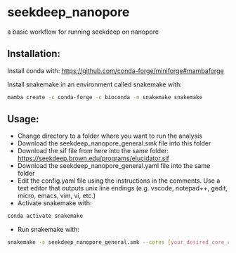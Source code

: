 # seekdeep_nanopore
a basic workflow for running seekdeep on nanopore

## Installation:
Install conda with:
https://github.com/conda-forge/miniforge#mambaforge

Install snakemake in an environment called snakemake with:
```bash
mamba create -c conda-forge -c bioconda -n snakemake snakemake
```

## Usage:
 - Change directory to a folder where you want to run the analysis
 - Download the seekdeep_nanopore_general.smk file into this folder
 - Download the sif file from here into the same folder: https://seekdeep.brown.edu/programs/elucidator.sif
 - Download the seekdeep_nanopore_general.yaml file into the same folder
 - Edit the config.yaml file using the instructions in the comments. Use a text editor that outputs unix line endings (e.g. vscode, notepad++, gedit, micro, emacs, vim, vi, etc.)
 - Activate snakemake with:
```bash
conda activate snakemake
```
 - Run snakemake with:
```bash
snakemake -s seekdeep_nanopore_general.smk --cores [your_desired_core_count]
```
